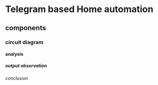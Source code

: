 # Telegram based Home automation 
 ## components
 ### circuit diagram
 #### analysis
 ##### output observation 
 ###### conclusion
